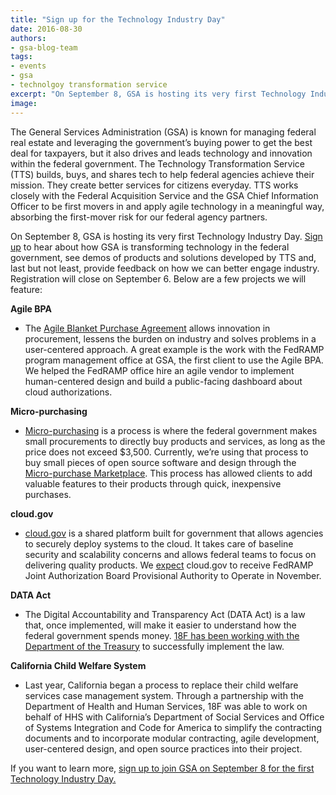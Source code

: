 ```yaml
---
title: "Sign up for the Technology Industry Day"
date: 2016-08-30
authors:
- gsa-blog-team
tags:
- events
- gsa
- technolgoy transformation service
excerpt: "On September 8, GSA is hosting its very first Technology Industry Day. Sign up to hear about how GSA is transforming technology in the federal government, see demos of products and solutions developed by TTS and, last but not least, provide feedback on how we can work better with industry. "
image: 
---
```


The General Services Administration (GSA) is known for managing federal real estate and leveraging the government’s buying power to get the best deal for taxpayers, but it also drives and leads technology and innovation within the federal government. The Technology Transformation Service (TTS) builds, buys, and shares tech to help federal agencies achieve their mission. They create better services for citizens everyday. TTS works closely with the Federal Acquisition Service and the GSA Chief Information Officer to be first movers in and apply agile technology in a meaningful way, absorbing the first-mover risk for our federal agency partners.

On September 8, GSA is hosting its very first Technology Industry Day. [Sign up](http://www.eventbrite.com/e/gsa-technology-industry-day-registration-27199447279) to hear about how GSA is transforming technology in the federal government, see demos of products and solutions developed by TTS and, last but not least, provide feedback on how we can better engage industry. Registration will close on September 6. Below are a few projects we will feature:

**Agile BPA**

- The [Agile Blanket Purchase Agreement](https://pages.18f.gov/ads-bpa/buyers/) allows innovation in procurement, lessens the burden on industry and solves problems in a user-centered approach. A great example is the work with the FedRAMP program management office at GSA, the first client to use the Agile BPA. We helped the FedRAMP office hire an agile vendor to implement human-centered design and build a public-facing dashboard about cloud authorizations. 

**Micro-purchasing**

- [Micro-purchasing](https://micropurchase.18f.gov/insights) is a process is where the federal government makes small procurements to directly buy products and services, as long as the price does not exceed $3,500. Currently, we’re using that process to buy small pieces of open source software and design through the [Micro-purchase Marketplace](https://micropurchase.18f.gov/). This process has allowed clients to add valuable features to their products through quick, inexpensive purchases. 

**cloud.gov** 

- [cloud.gov](https://cloud.gov/) is a shared platform built for government that allows agencies to securely deploy systems to the cloud. It takes care of baseline security and scalability concerns and allows federal teams to focus on delivering quality products. We [expect](https://18f.gsa.gov/2016/07/18/cloud-gov-full-steam-ahead-fedramp-assessment-process/) cloud.gov to receive FedRAMP Joint Authorization Board Provisional Authority to Operate in November.

**DATA Act**

- The Digital Accountability and Transparency Act (DATA Act) is a law that, once implemented, will make it easier to understand how the federal government spends money. [18F has been working with the Department of the Treasury](https://18f.gsa.gov/2015/06/09/data-act-data-act-explainer/) to successfully implement the law. 


**California Child Welfare System**

- Last year, California began a process to replace their child welfare services case management system. Through a partnership with the Department of Health and Human Services, 18F was able to work on behalf of HHS with California’s Department of Social Services and Office of Systems Integration and Code for America to simplify the contracting documents and to incorporate modular contracting, agile development, user-centered design, and open source practices into their project. 

If you want to learn more, [sign up to join GSA on September 8 for the first Technology Industry Day.](http://www.eventbrite.com/e/gsa-technology-industry-day-registration-27199447279)
